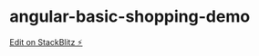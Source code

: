 # angular-basic-shopping-demo

[Edit on StackBlitz ⚡️](https://stackblitz.com/edit/angular-basic-shopping-demo)